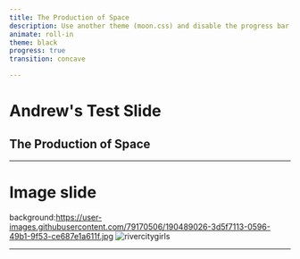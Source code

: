 ```yaml
---
title: The Production of Space
description: Use another theme (moon.css) and disable the progress bar at the bottom 
animate: roll-in
theme: black
progress: true
transition: concave

---
```

# Andrew's Test Slide
## The Production of Space
---
# Image slide
background:https://user-images.githubusercontent.com/79170506/190489026-3d5f7113-0596-49b1-9f53-ce687e1a611f.jpg
![rivercitygirls](https://user-images.githubusercontent.com/79170506/190489026-3d5f7113-0596-49b1-9f53-ce687e1a611f.jpg)

---
